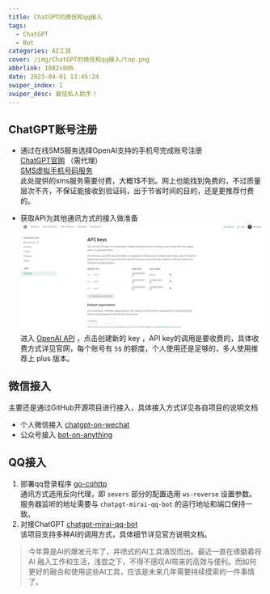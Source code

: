 ```yaml
---
title: ChatGPT的微信和qq接入
tags:
  - ChatGPT
  - Bot
categories: AI工具
cover: /img/ChatGPT的微信和qq接入/top.png
abbrlink: 1082c8d6
date: 2023-04-01 13:45:24
swiper_index: 1
swiper_desc: 最佳私人助手！
---
```


## ChatGPT账号注册
- 通过在线SMS服务选择OpenAI支持的手机号完成账号注册  
    [ChatGPT官网](https://chat.openai.com/) （需代理）  
    [SMS虚拟手机号码服务](https://sms-activate.org/)  
    此处提供的sms服务需要付费，大概1$不到。网上也能找到免费的，不过质量层次不齐，不保证能接收到验证码，出于节省时间的目的，还是更推荐付费的。 

- 获取API为其他通讯方式的接入做准备
     ![Alt text](../img/ChatGPT%E7%9A%84%E5%BE%AE%E4%BF%A1%E5%92%8Cqq%E6%8E%A5%E5%85%A5/API_KEY.png)       
    进入 [OpenAI API]( https://platform.openai.com/account/api-keys) ，点击创建新的 key ，API key的调用是要收费的，具体收费方式详见官网，每个账号有 `5$` 的额度，个人使用还是足够的，多人使用推荐上 plus 版本。


## 微信接入
主要还是通过GitHub开源项目进行接入，具体接入方式详见各自项目的说明文档  
- 个人微信接入 [chatgpt-on-wechat](https://github.com/limccn/chatgpt-on-wechat)  
- 公众号接入  [bot-on-anything](https://github.com/zhayujie/bot-on-anything)



## QQ接入  
1. 部署qq登录程序  [go-cqhttp](https://github.com/Mrs4s/go-cqhttp)  
通讯方式选用反向代理，即 `severs` 部分的配置选用 `ws-reverse` 设置参数。服务器监听的地址需要与 `chatpgt-mirai-qq-bot` 的运行地址和端口保持一致。
2. 对接ChatGPT  [chatgpt-mirai-qq-bot](https://github.com/lss233chatgpt-mirai-qq-bot)  
该项目支持多种AI的调用方式，具体细节详见官方说明文档。
  


>今年算是AI的爆发元年了，井喷式的AI工具涌现而出。最近一直在琢磨着将 AI 融入工作和生活，浅尝之下，不得不感叹AI带来的高效与便利。而如何更好的融合和使用这些AI工具，应该是未来几年需要持续摸索的一件事情了。

